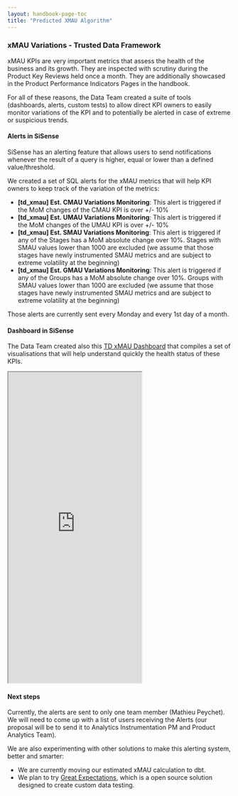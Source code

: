 ```yaml
---
layout: handbook-page-toc
title: "Predicted XMAU Algorithm"
---
```


### xMAU Variations - Trusted Data Framework

xMAU KPIs are very important metrics that assess the health of the business and its growth. They are inspected with scrutiny during the Product Key Reviews held once a month. They are additionally showcased in the Product Performance Indicators Pages in the handbook.

For all of these reasons, the Data Team created a suite of tools (dashboards, alerts, custom tests) to allow direct KPI owners to easily monitor variations of the KPI and to potentially be alerted in case of extreme or suspicious trends.

#### Alerts in SiSense

SiSense has an alerting feature that allows users to send notifications whenever the result of a query is higher, equal or lower than a defined value/threshold.

We created a set of SQL alerts for the xMAU metrics that will help KPI owners to keep track of the variation of the 
metrics:

- **[td_xmau] Est. CMAU Variations Monitoring**: This alert is triggered if the MoM changes of the CMAU KPI is over +/- 10%
- **[td_xmau] Est. UMAU Variations Monitoring**: This alert is triggered if the MoM changes of the UMAU KPI is over +/- 10%
- **[td_xmau] Est. SMAU Variations Monitoring**: This alert is triggered if any of the Stages has a MoM absolute change over 10%. Stages with SMAU values lower than 1000 are excluded (we assume that those stages have newly instrumented SMAU metrics and are subject to extreme volatility at the beginning)
- **[td_xmau] Est. GMAU Variations Monitoring**: This alert is triggered if any of the Groups has a MoM absolute change over 10%. Groups with SMAU values lower than 1000 are excluded (we assume that those stages have newly instrumented SMAU metrics and are subject to extreme volatility at the beginning)

Those alerts are currently sent every Monday and every 1st day of a month.

#### Dashboard in SiSense

The Data Team created also this [TD xMAU Dashboard](https://app.periscopedata.com/app/gitlab/813157/WIP-TD-XMAU-Variations) that compiles a set of visualisations that will help understand quickly the health status of these KPIs.

<iframe class="dashboard-embed" src="https://app.periscopedata.com/shared/e906c513-f836-4651-a3df-de7f254146f4?" height="700"> </iframe>

#### Next steps

Currently, the alerts are sent to only one team member (Mathieu Peychet). We will need to come up with a list of users receiving the Alerts (our proposal will be to send it to Analytics Instrumentation PM and Product Analytics Team). 

We are also experimenting with other solutions to make this alerting system, better and smarter:

- We are currently moving our estimated xMAU calculation to dbt.
- We plan to try [Great Expectations](https://greatexpectations.io/), which is a open source solution designed to create custom data testing.
